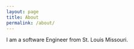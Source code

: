 ```yaml
---
layout: page
title: About
permalink: /about/
---
```


I am a software Engineer from St. Louis Missouri.
